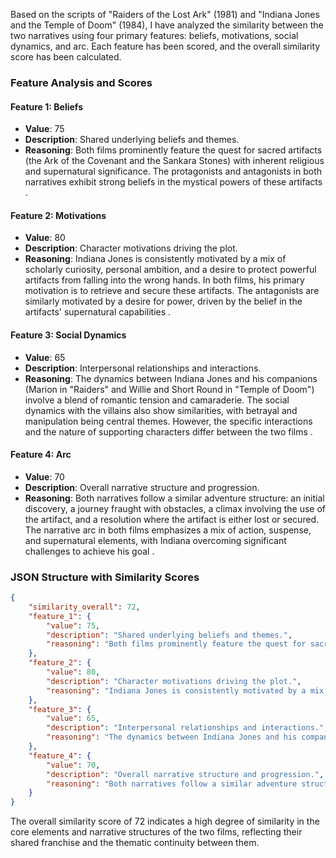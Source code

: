 Based on the scripts of "Raiders of the Lost Ark" (1981) and "Indiana Jones and the Temple of Doom" (1984), I have analyzed the similarity between the two narratives using four primary features: beliefs, motivations, social dynamics, and arc. Each feature has been scored, and the overall similarity score has been calculated.

### Feature Analysis and Scores

#### Feature 1: Beliefs
- **Value**: 75
- **Description**: Shared underlying beliefs and themes.
- **Reasoning**: Both films prominently feature the quest for sacred artifacts (the Ark of the Covenant and the Sankara Stones) with inherent religious and supernatural significance. The protagonists and antagonists in both narratives exhibit strong beliefs in the mystical powers of these artifacts   .

#### Feature 2: Motivations
- **Value**: 80
- **Description**: Character motivations driving the plot.
- **Reasoning**: Indiana Jones is consistently motivated by a mix of scholarly curiosity, personal ambition, and a desire to protect powerful artifacts from falling into the wrong hands. In both films, his primary motivation is to retrieve and secure these artifacts. The antagonists are similarly motivated by a desire for power, driven by the belief in the artifacts' supernatural capabilities   .

#### Feature 3: Social Dynamics
- **Value**: 65
- **Description**: Interpersonal relationships and interactions.
- **Reasoning**: The dynamics between Indiana Jones and his companions (Marion in "Raiders" and Willie and Short Round in "Temple of Doom") involve a blend of romantic tension and camaraderie. The social dynamics with the villains also show similarities, with betrayal and manipulation being central themes. However, the specific interactions and the nature of supporting characters differ between the two films   .

#### Feature 4: Arc
- **Value**: 70
- **Description**: Overall narrative structure and progression.
- **Reasoning**: Both narratives follow a similar adventure structure: an initial discovery, a journey fraught with obstacles, a climax involving the use of the artifact, and a resolution where the artifact is either lost or secured. The narrative arc in both films emphasizes a mix of action, suspense, and supernatural elements, with Indiana overcoming significant challenges to achieve his goal   .

### JSON Structure with Similarity Scores
```json
{
    "similarity_overall": 72,
    "feature_1": {
        "value": 75,
        "description": "Shared underlying beliefs and themes.",
        "reasoning": "Both films prominently feature the quest for sacred artifacts (the Ark of the Covenant and the Sankara Stones) with inherent religious and supernatural significance. The protagonists and antagonists in both narratives exhibit strong beliefs in the mystical powers of these artifacts."
    },
    "feature_2": {
        "value": 80,
        "description": "Character motivations driving the plot.",
        "reasoning": "Indiana Jones is consistently motivated by a mix of scholarly curiosity, personal ambition, and a desire to protect powerful artifacts from falling into the wrong hands. In both films, his primary motivation is to retrieve and secure these artifacts. The antagonists are similarly motivated by a desire for power, driven by the belief in the artifacts' supernatural capabilities."
    },
    "feature_3": {
        "value": 65,
        "description": "Interpersonal relationships and interactions.",
        "reasoning": "The dynamics between Indiana Jones and his companions (Marion in 'Raiders' and Willie and Short Round in 'Temple of Doom') involve a blend of romantic tension and camaraderie. The social dynamics with the villains also show similarities, with betrayal and manipulation being central themes. However, the specific interactions and the nature of supporting characters differ between the two films."
    },
    "feature_4": {
        "value": 70,
        "description": "Overall narrative structure and progression.",
        "reasoning": "Both narratives follow a similar adventure structure: an initial discovery, a journey fraught with obstacles, a climax involving the use of the artifact, and a resolution where the artifact is either lost or secured. The narrative arc in both films emphasizes a mix of action, suspense, and supernatural elements, with Indiana overcoming significant challenges to achieve his goal."
    }
}
```

The overall similarity score of 72 indicates a high degree of similarity in the core elements and narrative structures of the two films, reflecting their shared franchise and the thematic continuity between them.